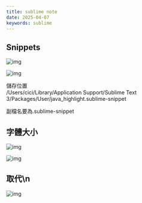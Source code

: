 ```yaml
---
title: sublime note
date: 2025-04-07
keywords: sublime
---
```

## Snippets
![img]({{site.imgurl}}/sublime/sublime_snippet1.png)

![img]({{site.imgurl}}/sublime/sublime_snippet2.png)

儲存位置  
/Users/cici/Library/Application Support/Sublime Text 3/Packages/User/java_highlight.sublime-snippet

副檔名要為.sublime-snippet

## 字體大小

![img]({{site.imgurl}}/sublime/sublime_fontsize1.png)

![img]({{site.imgurl}}/sublime/sublime_fontsize2.png)

## 取代\\n

![img]({{site.imgurl}}/sublime/sublime_n.png)
